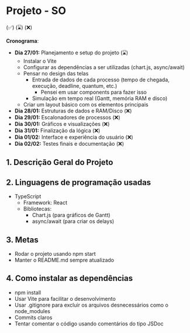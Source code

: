 # Projeto - SO
(✅) (⌛) (❌)

**Cronograma**:
- **Dia 27/01:** Planejamento e setup do projeto (⌛)
    - Instalar o Vite
    - Configurar as dependências a ser utilizadas (chart.js, async/await)
    - Pensar no design das telas
        - Entrada de dados de cada processo (tempo de chegada, execução, deadline, quantum, etc.)
            - Pensei em usar components para fazer isso
        - Simulação em tempo real (Gantt, memória RAM e disco)
    - Criar um layout básico com os elementos principais
- **Dia 28/01:** Estruturas de dados e RAM/Disco (❌)
- **Dia 29/01:** Escalonadores de processos (❌)
- **Dia 30/01:** Gráficos e visualizações (❌)
- **Dia 31/01:** Finalização da lógica (❌)
- **Dia 01/02:** Interface e experiência do usuário (❌)
- **Dia 02/02:** Testes finais e documentação (❌)

## 1. Descrição Geral do Projeto

## 2. Linguagens de programação usadas

- TypeScript
    - Framework: React
    - Bibliotecas:
        - Chart.js (para gráficos de Gantt)
        - async/await (para criar os delays)

## 3. Metas

- Rodar o projeto usando npm start
- Manter o README.md sempre atualizado

## 4. Como instalar as dependências

- npm install
- Usar Vite para facilitar o desenvolvimento
- Usar .gitignore para excluir os arquivos desnecessários como o node_modules
- Commits claros
- Tentar comentar o código usando comentários do tipo JSDoc